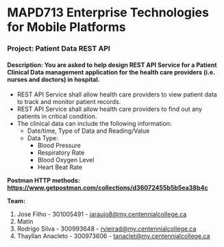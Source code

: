 # MAPD713 Enterprise Technologies for Mobile Platforms

### Project: Patient Data REST API ###
#### Description: You are asked to help design REST API Service for a Patient Clinical Data management application for the health care providers (i.e. nurses and doctors) in hospital. ####

- REST API Service shall allow health care providers to view patient data to track and monitor patient records.
- REST API Service shall allow health care providers to find out any patients in critical condition.
- The clinical data can include the following information: 
  - Date/time, Type of Data and Reading/Value
  - Data Type:
    - Blood Pressure
    - Respiratory Rate
    - Blood Oxygen Level
    - Heart Beat Rate
    
    
**Postman HTTP methods: https://www.getpostman.com/collections/d36072455b5b5ea38b4c** 
    
**Team:**
1. Jose Filho - 301005491 - jaraujo8@my.centennialcollege.ca
2. Matin
3. Rodrigo Silva - 300993648 - rvieirad@my.centennialcollege.ca 
4. Thayllan Anacleto - 300973606 - tanaclet@my.centennialcollege.ca
